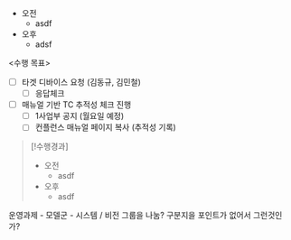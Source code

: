 - 오전
	- asdf
- 오후
	- adsf

<수행 목표>
- [ ] 타겟 디바이스 요청 (김동규, 김민철)
	- [ ] 응답체크
- [ ] 매뉴얼 기반 TC 추적성 체크 진행
	- [ ] 1사업부 공지 (월요일 예정)
	- [ ] 컨플런스 매뉴얼 페이지 복사 (추적성 기록)

>[!수행경과]
>- 오전
>	- asdf
>- 오후
>	- asdf

운영과제 - 모델군 - 시스템 / 비전 그룹을 나눔?
구분지을 포인트가 없어서 그런것인가?
